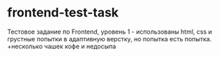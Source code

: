 # frontend-test-task
Тестовое задание по Frontend, уровень 1 - использованы html, css и грустные попытки в адаптивную верстку, но попытка есть попытка. 
+несколько чашек кофе и недосыпа
